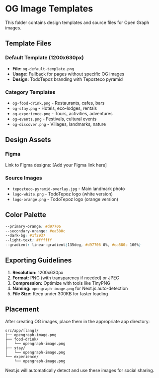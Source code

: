 # OG Image Templates

This folder contains design templates and source files for Open Graph images.

## Template Files

### Default Template (1200x630px)
- **File:** `og-default-template.png`
- **Usage:** Fallback for pages without specific OG images
- **Design:** TodoTepoz branding with Tepozteco pyramid

### Category Templates
- `og-food-drink.png` - Restaurants, cafes, bars
- `og-stay.png` - Hotels, eco-lodges, rentals
- `og-experience.png` - Tours, activities, adventures
- `og-events.png` - Festivals, cultural events
- `og-discover.png` - Villages, landmarks, nature

## Design Assets

### Figma
Link to Figma designs: [Add your Figma link here]

### Source Images
- `tepozteco-pyramid-overlay.jpg` - Main landmark photo
- `logo-white.png` - TodoTepoz logo (white version)
- `logo-orange.png` - TodoTepoz logo (orange version)

## Color Palette
```css
--primary-orange: #d97706
--secondary-orange: #ea580c
--dark-bg: #1f2937
--light-text: #ffffff
--gradient: linear-gradient(135deg, #d97706 0%, #ea580c 100%)
```

## Exporting Guidelines

1. **Resolution:** 1200x630px
2. **Format:** PNG (with transparency if needed) or JPEG
3. **Compression:** Optimize with tools like TinyPNG
4. **Naming:** `opengraph-image.png` for Next.js auto-detection
5. **File Size:** Keep under 300KB for faster loading

## Placement

After creating OG images, place them in the appropriate app directory:

```
src/app/[lang]/
├── opengraph-image.png
├── food-drink/
│   └── opengraph-image.png
├── stay/
│   └── opengraph-image.png
└── experience/
    └── opengraph-image.png
```

Next.js will automatically detect and use these images for social sharing.

